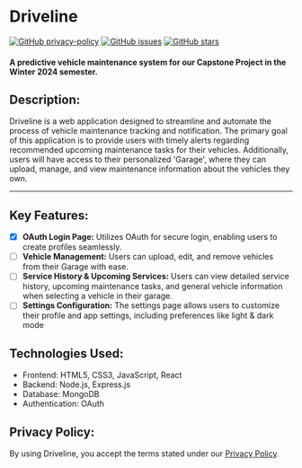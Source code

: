 # **Driveline**
[![GitHub privacy-policy](https://img.shields.io/badge/privacy-policy-blue.svg)](https://github.com/dheffer/PredictiveVehicleMaintenanceSystem/blob/main/privacy-policy.md)
[![GitHub issues](https://img.shields.io/github/issues/dheffer/PredictiveVehicleMaintenanceSystem.svg)](https://github.com/dheffer/PredictiveVehicleMaintenanceSystem/issues)
[![GitHub stars](https://img.shields.io/github/stars/dheffer/PredictiveVehicleMaintenanceSystem.svg)](https://github.com/dheffer/PredictiveVehicleMaintenanceSystem/stargazers)
#### A predictive vehicle maintenance system for our Capstone Project in the Winter 2024 semester.

## Description:
Driveline is a web application designed to streamline and automate the process of vehicle maintenance tracking and notification. The primary goal of this application is to provide users with timely alerts regarding recommended upcoming maintenance tasks for their vehicles. Additionally, users will have access to their personalized 'Garage', where they can upload, manage, and view maintenance information about the vehicles they own.

---

## Key Features:
- [x] **OAuth Login Page:** Utilizes OAuth for secure login, enabling users to create profiles seamlessly.
- [ ] **Vehicle Management:** Users can upload, edit, and remove vehicles from their Garage with ease.
- [ ] **Service History & Upcoming Services:** Users can view detailed service history, upcoming maintenance tasks, and general vehicle information when selecting a vehicle in their garage.
- [ ] **Settings Configuration:** The settings page allows users to customize their profile and app settings, including preferences like light & dark mode

## Technologies Used:
- Frontend: HTML5, CSS3, JavaScript, React
- Backend: Node.js, Express.js
- Database: MongoDB
- Authentication: OAuth

## Privacy Policy:
By using Driveline, you accept the terms stated under our [Privacy Policy](privacy-policy.md).
